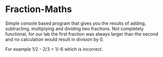 # Fraction-Maths
Simple console based program that gives you the results of adding, subtracting, multiplying and dividing two fractions.
Not completely functional, for our lab the first fraction was always larger than the second and no calculation would result in division by 0. 

For example 1/2 - 2/3 = 1/-6 which is incorrect.
